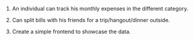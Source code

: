1. An individual can track his monthly expenses in the different category.

2. Can split bills with his friends for a trip/hangout/dinner outside. 

3. Create a simple frontend to showcase the data.
